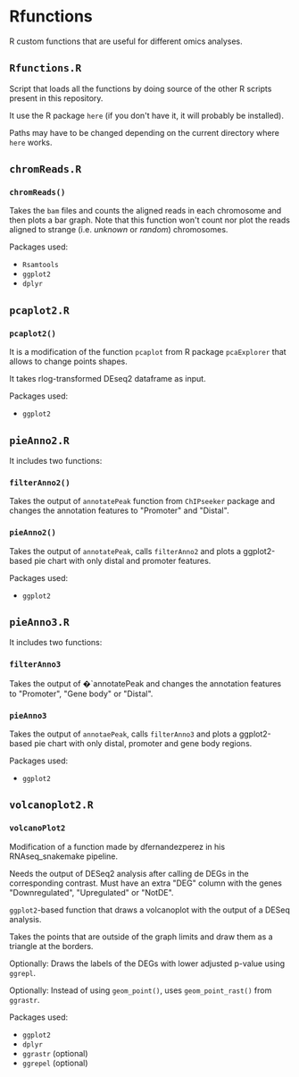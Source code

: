 Rfunctions
==========

R custom functions that are useful for different omics analyses.

## `Rfunctions.R`

Script that loads all the functions by doing source of the other R scripts present in this repository.

It use the R package `here` (if you don't have it, it will probably be installed).

Paths may have to be changed depending on the current directory where `here` works.

## `chromReads.R`

### `chromReads()`

Takes the `bam` files and counts the aligned reads in each chromosome and then plots a bar graph.
Note that this function won't count nor plot the reads aligned to strange (i.e. *unknown* or *random*) chromosomes.

Packages used:

* `Rsamtools`
* `ggplot2`
* `dplyr`

## `pcaplot2.R`

### `pcaplot2()`

It is a modification of the function `pcaplot` from R package `pcaExplorer` that allows to change points shapes.

It takes rlog-transformed DEseq2 dataframe as input. 

Packages used:

* `ggplot2`


## `pieAnno2.R`

It includes two functions:
	
### `filterAnno2()`

Takes the output of `annotatePeak` function from `ChIPseeker` package and changes the annotation features to "Promoter" and "Distal". 

### `pieAnno2()` 

Takes the output of `annotatePeak`, calls `filterAnno2` and plots a ggplot2-based pie chart with only distal and promoter features.

Packages used:

* `ggplot2`

## `pieAnno3.R`

It includes two functions:
	
### `filterAnno3`

Takes the output of �`annotatePeak and changes the annotation features to "Promoter", "Gene body" or "Distal". 

### `pieAnno3`

Takes the output of `annotaePeak`, calls `filterAnno3` and plots a ggplot2-based pie chart with only distal, promoter and gene body regions. 

Packages used:

* `ggplot2`

## `volcanoplot2.R`

### `volcanoPlot2`

Modification of a function made by dfernandezperez in his RNAseq_snakemake pipeline.

Needs the output of DESeq2 analysis after calling de DEGs in the corresponding contrast. Must have an extra "DEG" column with the genes "Downregulated", "Upregulated" or "NotDE". 

`ggplot2`-based function that draws a volcanoplot with the output of a DESeq analysis. 

Takes the points that are outside of the graph limits and draw them as a triangle at the borders.

Optionally: Draws the labels of the DEGs with lower adjusted p-value using `ggrepl`.

Optionally: Instead of using `geom_point()`, uses `geom_point_rast()` from `ggrastr`.

Packages used:

* `ggplot2`
* `dplyr`
* `ggrastr` (optional)
* `ggrepel` (optional)
